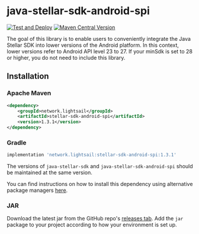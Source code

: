 # java-stellar-sdk-android-spi

[![Test and Deploy](https://github.com/lightsail-network/java-stellar-sdk-android-spi/actions/workflows/test-deploy.yml/badge.svg?branch=main)](https://github.com/lightsail-network/java-stellar-sdk-android-spi/actions/workflows/test-deploy.yml)
[![Maven Central Version](https://img.shields.io/maven-central/v/network.lightsail/stellar-sdk-android-spi)](https://central.sonatype.com/artifact/network.lightsail/stellar-sdk-android-spi)

The goal of this library is to enable users to conveniently integrate the Java Stellar SDK into lower versions of the
Android platform. In this context, lower versions refer to Android API level 23 to 27. If your minSdk is set to 28 or
higher, you do not need to include this library.

## Installation

### Apache Maven

```xml
<dependency>
    <groupId>network.lightsail</groupId>
    <artifactId>stellar-sdk-android-spi</artifactId>
    <version>1.3.1</version>
</dependency>
```

### Gradle

```groovy
implementation 'network.lightsail:stellar-sdk-android-spi:1.3.1'
```

The versions of `java-stellar-sdk` and `java-stellar-sdk-android-spi` should be maintained at the same version.

You can find instructions on how to install this dependency using alternative package
managers [here](https://central.sonatype.com/artifact/network.lightsail/stellar-sdk-android-spi).

### JAR

Download the latest jar from the GitHub
repo's [releases tab](https://github.com/lightsail-network/java-stellar-sdk-android-spi/releases). Add the `jar` package
to your project according to how your environment is set up.
